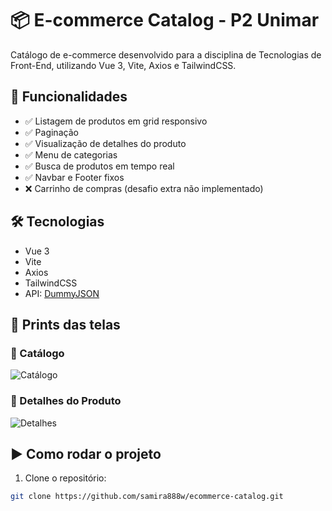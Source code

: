 # 📦 E-commerce Catalog - P2 Unimar

Catálogo de e-commerce desenvolvido para a disciplina de Tecnologias de Front-End, utilizando Vue 3, Vite, Axios e TailwindCSS.

## 📑 Funcionalidades

- ✅ Listagem de produtos em grid responsivo
- ✅ Paginação
- ✅ Visualização de detalhes do produto
- ✅ Menu de categorias
- ✅ Busca de produtos em tempo real
- ✅ Navbar e Footer fixos
- ❌ Carrinho de compras (desafio extra não implementado)

## 🛠️ Tecnologias

- Vue 3
- Vite
- Axios
- TailwindCSS
- API: [DummyJSON](https://dummyjson.com/docs/products)

## 📸 Prints das telas

### 📱 Catálogo
![Catálogo](./src/assets/print-catalogo.png)

### 📱 Detalhes do Produto
![Detalhes](./src/assets/print-detalhes.png)

## ▶️ Como rodar o projeto

1. Clone o repositório:
```bash
git clone https://github.com/samira888w/ecommerce-catalog.git
